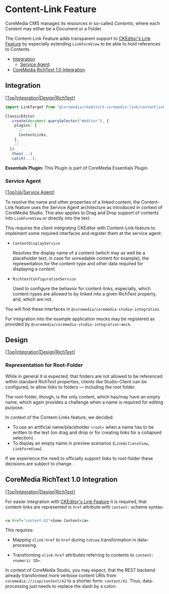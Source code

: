 # Content-Link Feature

CoreMedia CMS manages its resources in so-called _Contents_, where each Content
may either be a Document or a Folder.

The Content-Link Feature adds transparent support to
[CKEditor's Link Feature][cke5:docs:link:feature] by especially extending
`LinkFormView` to be able to hold references to Contents.

* [Integration][]
  * [Service Agent][]
* [CoreMedia RichText 1.0 Integration][]

## Integration

[Integration]: <#integration>

[[Top][]|[Integration][]|[Design][]|[RichText][]]

```typescript
import LinkTarget from "@coremedia/ckeditor5-coremedia-link/contentlink/ContentLinks";

ClassicEditor
  .create(document.querySelector("#editor"), {
    plugins: {
      // ...
      ContentLinks,
    },
    // ...
  })
  .then(...)
  .catch(...);
```

**Essentials Plugin:** This Plugin is part of CoreMedia Essentials Plugin.

### Service Agent

[Service Agent]: <#service-agent>

[[Top][]|[Up][Integration]|[Service Agent][]]

To resolve the name and other properties of a linked content, the Content-Link
feature uses the Service Agent architecture as introduced in context of
CoreMedia Studio. This also applies to Drag and Drop support of contents
into `LinkFormView` or directly into the text.

This requires the client integrating CKEditor with Content-Link feature to
implement some required interfaces and register them at the service agent:

* `ContentDisplayService`

  Resolves the display name of a content (which may as well be a placeholder
  text, in case for unreadable content for example), the representation for the
  content-type and other data required for displaying a content.

* `RichtextConfigurationService`

  Used to configure the behavior for content-links, especially, which
  content-types are allowed to by linked into a given RichText property, and,
  which are not.

You will find these interfaces in `@coremedia/coremedia-studio-integration`.

For integration into the example application mocks may be registered as provided
by `@coremedia/coremedia-studio-integration-mock`.

## Design

[Design]: <#design>

[[Top][]|[Integration][]|[Design][]|[RichText][]]

### Representation for Root-Folder

While in general it is expected, that folders are not allowed to be referenced
within standard RichText properties, clients like Studio-Client can be
configured, to allow links to folders — including the root folder.

The root-folder, though, is the only content, which has/may have an empty name,
which again provides a challenge when a name is required for editing purpose.

In context of the Content-Links feature, we decided:

* To use an artificial name/placeholder `<root>` when a name has to be written
  to the text (on drag and drop or for creating links for a collapsed selection)
  .
* To display an empty name in preview scenarios (`LinkActionsView`,
  `LinkFormView`).

If we experience the need to officially support links to root-folder these
decisions are subject to change.

## CoreMedia RichText 1.0 Integration

[CoreMedia RichText 1.0 Integration]: <#coremedia-richtext-10-integration>

[RichText]: <#coremedia-richtext-10-integration>

[[Top][]|[Integration][]|[Design][]|[RichText][]]

For easier integration with [CKEditor's Link Feature][cke5:docs:link:feature] it
is required, that content-links are represented in `href` attribute with
`content:` scheme syntax:

```xml

<a href="content:42">Some Content</a>
```

This requires:

* Mapping `xlink:href` to `href` during `toView` transformation in
  data-processing.

* Transforming `xlink:href` attributes referring to contents to
  `content:<numeric ID>`.

In context of CoreMedia Studio, you may expect, that the REST backend already
transformed more verbose content URIs from `coremedia:///cap/content/42` to a
shorter form: `content/42`. Thus, data-processing just needs to replace the
slash by a colon.

<!-- ======================================================== [ References ] -->

[cke5:docs:link:feature]: <https://ckeditor.com/docs/ckeditor5/latest/features/link.html> "Link - CKEditor 5 Documentation"

[Top]: <#top> "Jump to top of document"
